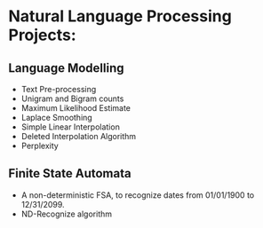 # Natural Language Processing Projects:

## Language Modelling
- Text Pre-processing
- Unigram and Bigram counts
- Maximum Likelihood Estimate
- Laplace Smoothing
- Simple Linear Interpolation
- Deleted Interpolation Algorithm
- Perplexity

## Finite State Automata
- A non-deterministic FSA, to recognize dates from 01/01/1900 to 12/31/2099.
- ND-Recognize algorithm